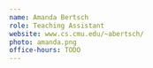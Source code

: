 ```yaml
---
name: Amanda Bertsch
role: Teaching Assistant
website: www.cs.cmu.edu/~abertsch/
photo: amanda.png
office-hours: TODO
---
```

